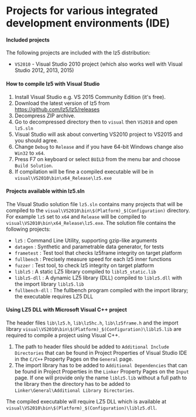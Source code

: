 Projects for various integrated development environments (IDE)
==============================================================

#### Included projects

The following projects are included with the lz5 distribution:
- `VS2010` - Visual Studio 2010 project (which also works well with Visual Studio 2012, 2013, 2015)


#### How to compile lz5 with Visual Studio

1. Install Visual Studio e.g. VS 2015 Community Edition (it's free).
2. Download the latest version of lz5 from https://github.com/lz5/lz5/releases
3. Decompress ZIP archive.
4. Go to decompressed directory then to `visual` then `VS2010` and open `lz5.sln`
5. Visual Studio will ask about converting VS2010 project to VS2015 and you should agree.
6. Change `Debug` to `Release` and if you have 64-bit Windows change also `Win32` to `x64`.
7. Press F7 on keyboard or select `BUILD` from the menu bar and choose `Build Solution`.
8. If compilation will be fine a compiled executable will be in `visual\VS2010\bin\x64_Release\lz5.exe`


#### Projects available within lz5.sln

The Visual Studio solution file `lz5.sln` contains many projects that will be compiled to the
`visual\VS2010\bin\$(Platform)_$(Configuration)` directory. For example `lz5` set to `x64` and
`Release` will be compiled to `visual\VS2010\bin\x64_Release\lz5.exe`. The solution file contains the
following projects:

- `lz5` : Command Line Utility, supporting gzip-like arguments
- `datagen` : Synthetic and parametrable data generator, for tests
- `frametest` : Test tool that checks lz5frame integrity on target platform
- `fullbench`  : Precisely measure speed for each lz5 inner functions
- `fuzzer` : Test tool, to check lz5 integrity on target platform 
- `liblz5` : A static LZ5 library compiled to `liblz5_static.lib`
- `liblz5-dll` : A dynamic LZ5 library (DLL) compiled to `liblz5.dll` with the import library `liblz5.lib`
- `fullbench-dll` : The fullbench program compiled with the import library; the executable requires LZ5 DLL


#### Using LZ5 DLL with Microsoft Visual C++ project

The header files `lib\lz5.h`, `lib\lz5hc.h`, `lib\lz5frame.h` and the import library
`visual\VS2010\bin\$(Platform)_$(Configuration)\liblz5.lib` are required to compile a
project using Visual C++.

1. The path to header files should be added to `Additional Include Directories` that can
   be found in Project Properties of Visual Studio IDE in the `C/C++` Property Pages on the `General` page.
2. The import library has to be added to `Additional Dependencies` that can
   be found in Project Properties in the `Linker` Property Pages on the `Input` page.
   If one will provide only the name `liblz5.lib` without a full path to the library
   then the directory has to be added to `Linker\General\Additional Library Directories`.

The compiled executable will require LZ5 DLL which is available at
`visual\VS2010\bin\$(Platform)_$(Configuration)\liblz5.dll`.
